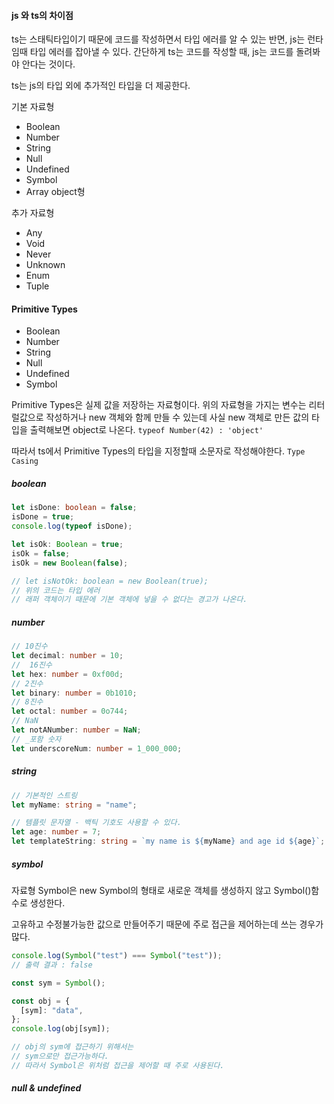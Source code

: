 #### js 와 ts의 차이점

ts는 스태틱타입이기 때문에 코드를 작성하면서 타입 에러를 알 수 있는 반면, js는 런타임때 타입 에러를 잡아낼 수 있다. 간단하게 ts는 코드를 작성할 때, js는 코드를 돌려봐야 안다는 것이다.

ts는 js의 타입 외에 추가적인 타입을 더 제공한다.

기본 자료형

- Boolean
- Number
- String
- Null
- Undefined
- Symbol
- Array object형

추가 자료형

- Any
- Void
- Never
- Unknown
- Enum
- Tuple

#### Primitive Types

- Boolean
- Number
- String
- Null
- Undefined
- Symbol

Primitive Types은 실제 값을 저장하는 자료형이다. 위의 자료형을 가지는 변수는 리터럴값으로 작성하거나 new 객체와 함께 만들 수 있는데 사실 new 객체로 만든 값의 타입을 출력해보면 object로 나온다. `typeof Number(42) : 'object'`

따라서 ts에서 Primitive Types의 타입을 지정할때 소문자로 작성해야한다. `Type Casing`

##### boolean

```ts
let isDone: boolean = false;
isDone = true;
console.log(typeof isDone);

let isOk: Boolean = true;
isOk = false;
isOk = new Boolean(false);

// let isNotOk: boolean = new Boolean(true);
// 위의 코드는 타입 에러
// 래퍼 객체이기 때문에 기본 객체에 넣을 수 없다는 경고가 나온다.
```

##### number

```ts
// 10진수
let decimal: number = 10;
//  16진수
let hex: number = 0xf00d;
// 2진수
let binary: number = 0b1010;
// 8진수
let octal: number = 0o744;
// NaN
let notANumber: number = NaN;
// _포함 숫자
let underscoreNum: number = 1_000_000;
```

##### string

```ts
// 기본적인 스트링
let myName: string = "name";

// 템플릿 문자열 - 백틱 기호도 사용할 수 있다.
let age: number = 7;
let templateString: string = `my name is ${myName} and age id ${age}`;
```

##### symbol

자료형 Symbol은 new Symbol의 형태로 새로운 객체를 생성하지 않고 Symbol()함수로 생성한다.

고유하고 수정불가능한 값으로 만들어주기 때문에 주로 접근을 제어하는데 쓰는 경우가 많다.

```ts
console.log(Symbol("test") === Symbol("test"));
// 출력 결과 : false

const sym = Symbol();

const obj = {
  [sym]: "data",
};
console.log(obj[sym]);

// obj의 sym에 접근하기 위해서는
// sym으로만 접근가능하다.
// 따라서 Symbol은 위처럼 접근을 제어할 때 주로 사용된다.
```

##### null & undefined
